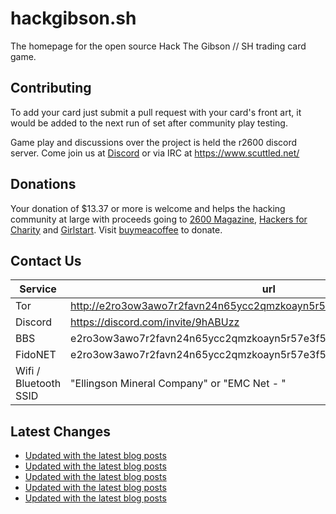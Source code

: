 # hackgibson.sh
The homepage for the open source Hack The Gibson // SH trading card game.


## Contributing

To add your card just submit a pull request with your card's front art, it would be added to the next run of set after community play testing.

Game play and discussions over the project is held the r2600 discord server. Come join us at [Discord](https://discord.com/invite/9hABUzz) or via IRC at https://www.scuttled.net/


## Donations

Your donation of $13.37 or more is welcome and helps the hacking community at large with proceeds going to [2600 Magazine](https://2600.com/), [Hackers for Charity](https://hackersforcharity.org) and [Girlstart](https://girlstart.org).  Visit [buymeacoffee](https://www.buymeacoffee.com/hackgibson.sh) to donate.


## Contact Us

Service | url
-|-
Tor | http://e2ro3ow3awo7r2favn24n65ycc2qmzkoayn5r57e3f56nvjwdcgg32ad.onion
Discord | https://discord.com/invite/9hABUzz
BBS | e2ro3ow3awo7r2favn24n65ycc2qmzkoayn5r57e3f56nvjwdcgg32ad.onion:23
FidoNET | e2ro3ow3awo7r2favn24n65ycc2qmzkoayn5r57e3f56nvjwdcgg32ad.onion:24554
Wifi / Bluetooth SSID | "Ellingson Mineral Company" or "EMC Net - <fidonet address>"

## Latest Changes
<!-- BLOG-POST-LIST:START -->
- [Updated with the latest blog posts](https://github.com/DFW2600/hackgibson.sh/commit/6b1cb43169124bcac4a791bb0c8c96df3b59446f)
- [Updated with the latest blog posts](https://github.com/DFW2600/hackgibson.sh/commit/2e00c35b55267a670b8b750a6a742165ee19bbaa)
- [Updated with the latest blog posts](https://github.com/DFW2600/hackgibson.sh/commit/1cc1b984fc020a58ba64fa885fd027cbe2d2d033)
- [Updated with the latest blog posts](https://github.com/DFW2600/hackgibson.sh/commit/c72e5c833c8f59021b9b9151bfe89f3663fd8839)
- [Updated with the latest blog posts](https://github.com/DFW2600/hackgibson.sh/commit/d2317af2d4af8e69f5b7c1cfc8baac9548e60dad)
<!-- BLOG-POST-LIST:END -->
